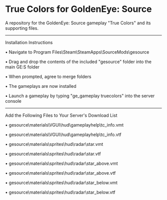 # True Colors for GoldenEye: Source

A repository for the GoldenEye: Source gameplay "True Colors" and its supporting files.

---

Installation Instructions

• Navigate to Program Files\Steam\SteamApps\SourceMods\gesource

• Drag and drop the contents of the included "gesource" folder into the main GE:S folder

• When prompted, agree to merge folders

• The gameplays are now installed

• Launch a gameplay by typing "ge_gameplay truecolors" into the server console

---

Add the Following Files to Your Server's Download List

• gesource\materials\VGUI\hud\gameplayhelp\tc_info.vmt
  
• gesource\materials\VGUI\hud\gameplayhelp\tc_info.vtf
  
• gesource\materials\sprites\hud\radar\star.vmt
  
• gesource\materials\sprites\hud\radar\star.vtf
  
• gesource\materials\sprites\hud\radar\star_above.vmt
  
• gesource\materials\sprites\hud\radar\star_above.vtf
  
• gesource\materials\sprites\hud\radar\star_below.vmt
  
• gesource\materials\sprites\hud\radar\star_below.vtf
